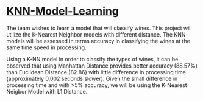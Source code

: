 # [KNN-Model-Learning](https://github.com/Dcroix/KNN-Model-Learning/blob/main/Wine%20Dataset%20with%20KNN%20Model%20Learning.ipynb)
The team wishes to learn a model that will classify wines. This project will utilize the K-Nearest Neighbor models with different distance. The KNN models will be assessed in terms accuracy in classifying the wines at the same time speed in processing. 

Using a K-NN model in order to classify the types of wines, it can be observed that using Manhattan Distance provides better accuracy (88.57%) than Euclidean Distance (82.86) with little difference in processing time (approximately 0.002 seconds slower). Given the small difference in processing time and with >5% accuracy, we will be using the K-Nearest Neigbor Model with L1 Distance.
